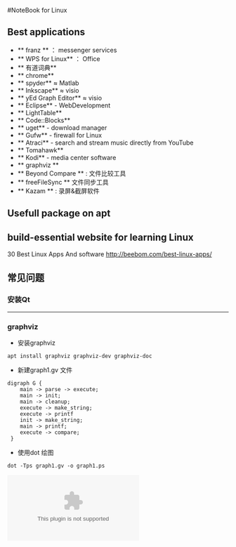 #NoteBook for Linux

## Best applications

-  ** franz ** ： messenger services
-   ** WPS for Linux** ： Office
-   ** 有道词典** 
-   ** chrome** 
-   ** spyder** ≈ Matlab
-   ** Inkscape** ≈ visio
-   ** yEd Graph Editor** ≈ visio
-   ** Eclipse** - WebDevelopment
-   ** LightTable**
-   ** Code::Blocks**
-   ** uget** - download manager
-   ** Gufw** - firewall for Linux
-   ** Atraci** - search and stream music directly from YouTube
-   ** Tomahawk**
-   ** Kodi** - media center software
-   ** graphviz **
- ** Beyond Compare ** : 文件比较工具
- ** freeFileSync ** 文件同步工具
- ** Kazam ** : 录屏&截屏软件

## Usefull package on apt
build-essential
website for learning Linux
--------------------------

30 Best Linux Apps And software <http://beebom.com/best-linux-apps/>

## 常见问题 

### 安装Qt 
-----
### graphviz
- 安装graphviz
``` 
apt install graphviz graphviz-dev graphviz-doc
```
- 新建graph1.gv 文件
```
digraph G {
    main -> parse -> execute;
    main -> init;
    main -> cleanup;
    execute -> make_string;
    execute -> printf
    init -> make_string;
    main -> printf;
    execute -> compare;
 }
```
- 使用dot 绘图
```
dot -Tps graph1.gv -o graph1.ps
```
![](/home/wlong/graph1.ps) 

